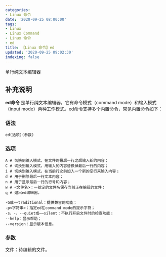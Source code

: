 ```yaml
---
categories:
- Linux 命令
date: '2020-09-25 08:00:00'
tags:
- Linux
- Linux Command
- Linux 命令
- ed
title: 【Linux 命令】ed
updated: '2020-09-25 09:02:30'
indexing: false
---
```


单行纯文本编辑器

## 补充说明

**ed命令** 是单行纯文本编辑器，它有命令模式（command mode）和输入模式（input mode）两种工作模式。ed命令支持多个内置命令，常见内置命令如下：

###  语法

```shell
ed(选项)(参数)
```

###  选项

```shell
A # 切换到输入模式，在文件的最后一行之后输入新的内容；
C # 切换到输入模式，用输入的内容替换掉最后一行的内容；
i # 切换到输入模式，在当前行之前加入一个新的空行来输入内容；
d # 用于删除最后一行文本内容；
n # 用于显示最后一行的行号和内容；
w # <文件名>：一给定的文件名保存当前正在编辑的文件；
q # 退出ed编辑器。
```

```shell
-G或——traditional：提供兼容的功能；
-p<字符串>：指定ed在command mode的提示字符；
-s，-，--quiet或——silent：不执行开启文件时的检查功能；
--help：显示帮助；
--version：显示版本信息。
```

###  参数

文件：待编辑的文件。


<!-- Linux命令行搜索引擎：https://jaywcjlove.github.io/linux-command/ -->